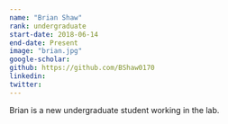 ```yaml
---
name: "Brian Shaw"
rank: undergraduate
start-date: 2018-06-14
end-date: Present
image: "brian.jpg"
google-scholar:
github: https://github.com/BShaw0170
linkedin:
twitter:
---
```


Brian is a new undergraduate student working in the lab.
